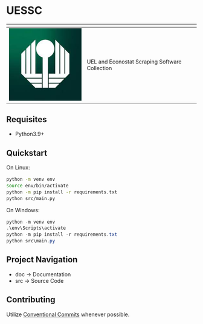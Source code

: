 <!--
  $$\   $$\ $$$$$$$$\  $$$$$$\   $$$$$$\   $$$$$$\
  $$ |  $$ |$$  _____|$$  __$$\ $$  __$$\ $$  __$$\
  $$ |  $$ |$$ |      $$ /  \__|$$ /  \__|$$ /  \__|
  $$ |  $$ |$$$$$\    \$$$$$$\  \$$$$$$\  $$ |
  $$ |  $$ |$$  __|    \____$$\  \____$$\ $$ |
  $$ |  $$ |$$ |      $$\   $$ |$$\   $$ |$$ |  $$\
  \$$$$$$  |$$$$$$$$\ \$$$$$$  |\$$$$$$  |\$$$$$$  |
  \______/ \________| \______/  \______/  \______/
      All rights reserved. Refer to LICENSE.md.
  --------------------------------------------------
    Author: Lucas Alvarenga (lb.am.alvarenga@uel.br)
    Name: doc/template.txt
    Date: 2023-08-08
    Desc: Template header for project files
-->

# UESSC

| <!-- -->                  | <!-- -->                                       |
| ------------------------- | ---------------------------------------------- |
| ![UEL](/doc/uel-logo.png) | UEL and Econostat Scraping Software Collection |

## Requisites

- Python3.9+

## Quickstart

On Linux:

```sh
python -m venv env
source env/bin/activate
python -m pip install -r requirements.txt
python src/main.py
```

On Windows:

```ps1
python -m venv env
.\env\Scripts\activate
python -m pip install -r requirements.txt
python src\main.py
```

## Project Navigation

- doc &rarr; Documentation
- src &rarr; Source Code

## Contributing

Utilize [Conventional Commits](https://www.conventionalcommits.org/en/v1.0.0/) whenever possible.

